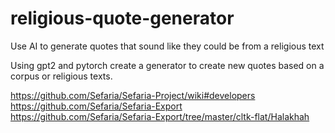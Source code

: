 # religious-quote-generator
Use AI to generate quotes that sound like they could be from a religious text

Using gpt2 and pytorch create a generator to create new quotes based on a corpus or religious texts.


https://github.com/Sefaria/Sefaria-Project/wiki#developers
https://github.com/Sefaria/Sefaria-Export
https://github.com/Sefaria/Sefaria-Export/tree/master/cltk-flat/Halakhah